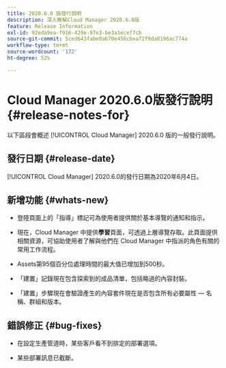 ```yaml
---
title: 2020.6.0 版發行說明
description: 深入瞭解Cloud Manager 2020.6.0版
feature: Release Information
exl-id: 92eda9ea-f916-429e-97e3-be3a1ecef7cb
source-git-commit: 5ced643fabe0a670e456cbea72f9da8196ac774a
workflow-type: tm+mt
source-wordcount: '172'
ht-degree: 52%

---
```


# Cloud Manager 2020.6.0版發行說明 {#release-notes-for}

以下區段會概述 [!UICONTROL Cloud Manager] 2020.6.0 版的一般發行說明。

## 發行日期 {#release-date}

[!UICONTROL Cloud Manager] 2020.6.0的發行日期為2020年6月4日。

## 新增功能 {#whats-new}

* 登陸頁面上的「指導」標記可為使用者提供關於基本導覽的通知和指示。

* 現在，Cloud Manager 中提供&#x200B;**學習**&#x200B;頁面，可透過上層導覽存取。此頁面提供相關資源，可協助使用者了解與他們在 Cloud Manager 中指派的角色有關的常用工作流程。

* Assets第95個百分位處理時間的最大值已增加到500秒。

* 「建置」記錄現在包含探索到的成品清單，包括略過的內容封裝。

* 「建置」步驟現在會驗證產生的內容套件現在是否包含所有必要屬性 — 名稱、群組和版本。

## 錯誤修正 {#bug-fixes}

* 在設定生產管道時，某些客戶看不到排定的部署選項。

* 某些部署訊息已截斷。
